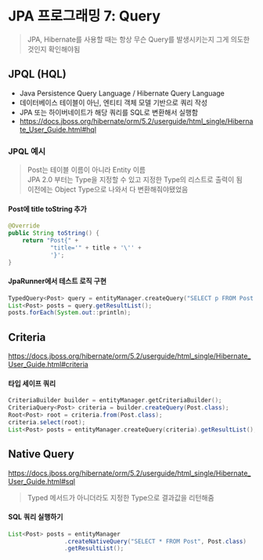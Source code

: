 # JPA 프로그래밍 7: Query
> JPA, Hibernate를 사용할 때는 항상 무슨 Query를 발생시키는지 그게 의도한 것인지 확인해야됨  

## JPQL (HQL)
- Java Persistence Query Language / Hibernate Query Language
- 데이터베이스 테이블이 아닌, 엔티티 객체 모델 기반으로 쿼리 작성
- JPA 또는 하이버네이트가 해당 쿼리를 SQL로 변환해서 실행함
- https://docs.jboss.org/hibernate/orm/5.2/userguide/html_single/Hibernate_User_Guide.html#hql

### JPQL 예시
> Post는 테이블 이름이 아니라 Entity 이름  
> JPA 2.0 부터는 Type을 지정할 수 있고 지정한 Type의 리스트로 출력이 됨  
> 이전에는 Object Type으로 나와서 다 변환해줘야됐었음  

#### Post에 title toString 추가
```java
@Override
public String toString() {
    return "Post{" +
            "title='" + title + '\'' +
            '}';
}
```

#### JpaRunner에서 테스트 로직 구현
```java
TypedQuery<Post> query = entityManager.​createQuery​("SELECT p FROM Post As p", Post.class);
List<Post> posts = query.getResultList();
posts.forEach(System.out::println);
```

## Criteria
https://docs.jboss.org/hibernate/orm/5.2/userguide/html_single/Hibernate_User_Guide.html#criteria
#### 타입 세이프 쿼리
```java
CriteriaBuilder builder = entityManager.​getCriteriaBuilder​();
CriteriaQuery<Post> criteria = builder.createQuery(Post.class);
Root<Post> root = criteria.from(Post.class);
criteria.select(root);
List<Post> posts = entityManager.​createQuery​(criteria).getResultList();
```

## Native Query
https://docs.jboss.org/hibernate/orm/5.2/userguide/html_single/Hibernate_User_Guide.html#sql
> Typed 메서드가 아니더라도 지정한 Type으로 결과값을 리턴해줌  
#### SQL 쿼리 실행하기
```java
List<Post> posts = entityManager
                .createNativeQuery("SELECT * FROM Post", Post.class)
                .getResultList();
```